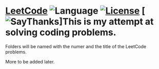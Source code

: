 # [LeetCode](https://leetcode.com/problemset/algorithms/) ![Language](https://img.shields.io/badge/language-Java1.8) [![License](https://img.shields.io/badge/license-MIT-blue.svg)](./LICENSE.md) [![SayThanks](https://img.shields.io/badge/say-thanks-ff69b4.svg)]This is my attempt at solving coding problems.
Folders will be named with the numer and the title of the LeetCode problems.

More to be added later.

